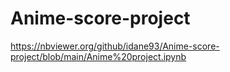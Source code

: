 # Anime-score-project
https://nbviewer.org/github/idane93/Anime-score-project/blob/main/Anime%20project.ipynb
